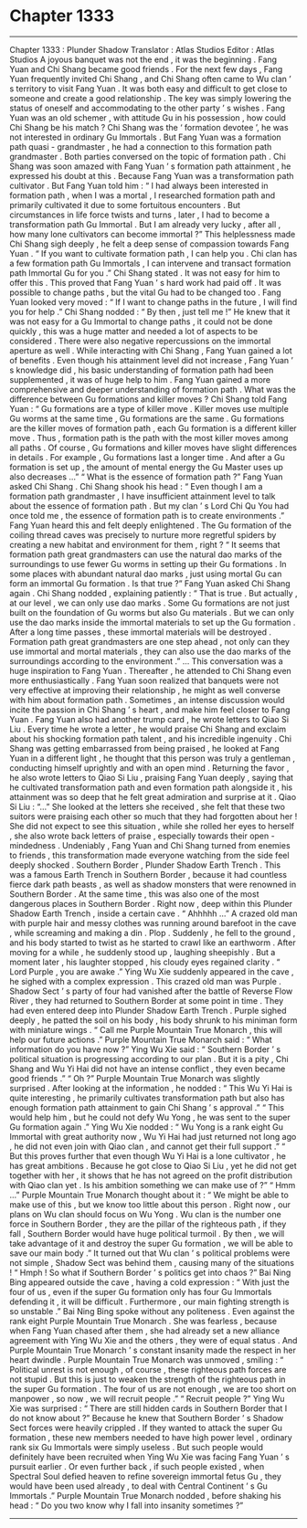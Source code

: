 
# Chapter 1333


---

Chapter 1333 : Plunder Shadow
Translator :
Atlas Studios
Editor :
Atlas Studios
A joyous banquet was not the end , it was the beginning .
Fang Yuan and Chi Shang became good friends .
For the next few days , Fang Yuan frequently invited Chi Shang , and Chi Shang often came to Wu clan ’ s territory to visit Fang Yuan .
It was both easy and difficult to get close to someone and create a good relationship .
The key was simply lowering the status of oneself and accommodating to the other party ’ s wishes .
Fang Yuan was an old schemer , with attitude Gu in his possession , how could Chi Shang be his match ?
Chi Shang was the ‘ formation devotee ’, he was not interested in ordinary Gu Immortals . But Fang Yuan was a formation path quasi - grandmaster , he had a connection to this formation path grandmaster .
Both parties conversed on the topic of formation path .
Chi Shang was soon amazed with Fang Yuan ’ s formation path attainment , he expressed his doubt at this . Because Fang Yuan was a transformation path cultivator .
But Fang Yuan told him : “ I had always been interested in formation path , when I was a mortal , I researched formation path and primarily cultivated it due to some fortuitous encounters . But circumstances in life force twists and turns , later , I had to become a transformation path Gu Immortal . But I am already very lucky , after all , how many lone cultivators can become immortal ?”
This helplessness made Chi Shang sigh deeply , he felt a deep sense of compassion towards Fang Yuan .
“ If you want to cultivate formation path , I can help you . Chi clan has a few formation path Gu Immortals , I can intervene and transact formation path Immortal Gu for you .” Chi Shang stated .
It was not easy for him to offer this . This proved that Fang Yuan ’ s hard work had paid off .
It was possible to change paths , but the vital Gu had to be changed too .
Fang Yuan looked very moved : “ If I want to change paths in the future , I will find you for help .”
Chi Shang nodded : “ By then , just tell me !”
He knew that it was not easy for a Gu Immortal to change paths , it could not be done quickly , this was a huge matter and needed a lot of aspects to be considered . There were also negative repercussions on the immortal aperture as well .
While interacting with Chi Shang , Fang Yuan gained a lot of benefits .
Even though his attainment level did not increase , Fang Yuan ’ s knowledge did , his basic understanding of formation path had been supplemented , it was of huge help to him .
Fang Yuan gained a more comprehensive and deeper understanding of formation path .
What was the difference between Gu formations and killer moves ?
Chi Shang told Fang Yuan : “ Gu formations are a type of killer move . Killer moves use multiple Gu worms at the same time , Gu formations are the same . Gu formations are the killer moves of formation path , each Gu formation is a different killer move . Thus , formation path is the path with the most killer moves among all paths . Of course , Gu formations and killer moves have slight differences in details . For example , Gu formations last a longer time . And after a Gu formation is set up , the amount of mental energy the Gu Master uses up also decreases …”
“ What is the essence of formation path ?” Fang Yuan asked Chi Shang .
Chi Shang shook his head : “ Even though I am a formation path grandmaster , I have insufficient attainment level to talk about the essence of formation path . But my clan ’ s Lord Chi Qu You had once told me , the essence of formation path is to create environments .”
Fang Yuan heard this and felt deeply enlightened .
The Gu formation of the coiling thread caves was precisely to nurture more regretful spiders by creating a new habitat and environment for them , right ?
“ It seems that formation path great grandmasters can use the natural dao marks of the surroundings to use fewer Gu worms in setting up their Gu formations . In some places with abundant natural dao marks , just using mortal Gu can form an immortal Gu formation . Is that true ?” Fang Yuan asked Chi Shang again .
Chi Shang nodded , explaining patiently : “ That is true . But actually , at our level , we can only use dao marks . Some Gu formations are not just built on the foundation of Gu worms but also Gu materials . But we can only use the dao marks inside the immortal materials to set up the Gu formation . After a long time passes , these immortal materials will be destroyed . Formation path great grandmasters are one step ahead , not only can they use immortal and mortal materials , they can also use the dao marks of the surroundings according to the environment .”
…
This conversation was a huge inspiration to Fang Yuan .
Thereafter , he attended to Chi Shang even more enthusiastically .
Fang Yuan soon realized that banquets were not very effective at improving their relationship , he might as well converse with him about formation path .
Sometimes , an intense discussion would incite the passion in Chi Shang ’ s heart , and make him feel closer to Fang Yuan .
Fang Yuan also had another trump card , he wrote letters to Qiao Si Liu .
Every time he wrote a letter , he would praise Chi Shang and exclaim about his shocking formation path talent , and his incredible ingenuity .
Chi Shang was getting embarrassed from being praised , he looked at Fang Yuan in a different light , he thought that this person was truly a gentleman , conducting himself uprightly and with an open mind .
Returning the favor , he also wrote letters to Qiao Si Liu , praising Fang Yuan deeply , saying that he cultivated transformation path and even formation path alongside it , his attainment was so deep that he felt great admiration and surprise at it .
Qiao Si Liu : “…”
She looked at the letters she received , she felt that these two suitors were praising each other so much that they had forgotten about her !
She did not expect to see this situation , while she rolled her eyes to herself , she also wrote back letters of praise , especially towards their open - mindedness .
Undeniably , Fang Yuan and Chi Shang turned from enemies to friends , this transformation made everyone watching from the side feel deeply shocked .
Southern Border , Plunder Shadow Earth Trench .
This was a famous Earth Trench in Southern Border , because it had countless fierce dark path beasts , as well as shadow monsters that were renowned in Southern Border .
At the same time , this was also one of the most dangerous places in Southern Border .
Right now , deep within this Plunder Shadow Earth Trench , inside a certain cave .
“ Ahhhhh …” A crazed old man with purple hair and messy clothes was running around barefoot in the cave , while screaming and making a din .
Plop .
Suddenly , he fell to the ground , and his body started to twist as he started to crawl like an earthworm .
After moving for a while , he suddenly stood up , laughing sheepishly .
But a moment later , his laughter stopped , his cloudy eyes regained clarity .
“ Lord Purple , you are awake .” Ying Wu Xie suddenly appeared in the cave , he sighed with a complex expression .
This crazed old man was Purple .
Shadow Sect ’ s party of four had vanished after the battle of Reverse Flow River , they had returned to Southern Border at some point in time . They had even entered deep into Plunder Shadow Earth Trench .
Purple sighed deeply , he patted the soil on his body , his body shrunk to his miniman form with miniature wings .
“ Call me Purple Mountain True Monarch , this will help our future actions .” Purple Mountain True Monarch said : “ What information do you have now ?”
Ying Wu Xie said : “ Southern Border ’ s political situation is progressing according to our plan . But it is a pity , Chi Shang and Wu Yi Hai did not have an intense conflict , they even became good friends .”
“ Oh ?” Purple Mountain True Monarch was slightly surprised .
After looking at the information , he nodded : “ This Wu Yi Hai is quite interesting , he primarily cultivates transformation path but also has enough formation path attainment to gain Chi Shang ’ s approval .”
“ This would help him , but he could not defy Wu Yong , he was sent to the super Gu formation again .”
Ying Wu Xie nodded : “ Wu Yong is a rank eight Gu Immortal with great authority now , Wu Yi Hai had just returned not long ago , he did not even join with Qiao clan , and cannot get their full support .”
“ But this proves further that even though Wu Yi Hai is a lone cultivator , he has great ambitions . Because he got close to Qiao Si Liu , yet he did not get together with her , it shows that he has not agreed on the profit distribution with Qiao clan yet . Is his ambition something we can make use of ?”
“ Hmm …” Purple Mountain True Monarch thought about it : “ We might be able to make use of this , but we know too little about this person . Right now , our plans on Wu clan should focus on Wu Yong . Wu clan is the number one force in Southern Border , they are the pillar of the righteous path , if they fall , Southern Border would have huge political turmoil . By then , we will take advantage of it and destroy the super Gu formation , we will be able to save our main body .”
It turned out that Wu clan ’ s political problems were not simple , Shadow Sect was behind them , causing many of the situations !
“ Hmph ! So what if Southern Border ’ s politics get into chaos ?” Bai Ning Bing appeared outside the cave , having a cold expression : “ With just the four of us , even if the super Gu formation only has four Gu Immortals defending it , it will be difficult . Furthermore , our main fighting strength is so unstable .”
Bai Ning Bing spoke without any politeness .
Even against the rank eight Purple Mountain True Monarch .
She was fearless , because when Fang Yuan chased after them , she had already set a new alliance agreement with Ying Wu Xie and the others , they were of equal status .
And Purple Mountain True Monarch ’ s constant insanity made the respect in her heart dwindle .
Purple Mountain True Monarch was unmoved , smiling : “ Political unrest is not enough , of course , these righteous path forces are not stupid . But this is just to weaken the strength of the righteous path in the super Gu formation . The four of us are not enough , we are too short on manpower , so now , we will recruit people .”
“ Recruit people ?” Ying Wu Xie was surprised : “ There are still hidden cards in Southern Border that I do not know about ?”
Because he knew that Southern Border ’ s Shadow Sect forces were heavily crippled . If they wanted to attack the super Gu formation , these new members needed to have high power level , ordinary rank six Gu Immortals were simply useless .
But such people would definitely have been recruited when Ying Wu Xie was facing Fang Yuan ’ s pursuit earlier .
Or even further back , if such people existed , when Spectral Soul defied heaven to refine sovereign immortal fetus Gu , they would have been used already , to deal with Central Continent ’ s Gu Immortals .”
Purple Mountain True Monarch nodded , before shaking his head : “ Do you two know why I fall into insanity sometimes ?”

---

